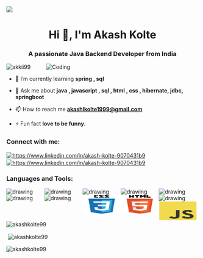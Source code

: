 <img src="https://thumbs.gfycat.com/BetterHandmadeGull-size_restricted.gif">
<h1 align="center">Hi 👋, I'm Akash Kolte</h1>
<h3 align="center">A passionate Java Backend Developer from India</h3>
<img align="right" alt="Coding" width="400" src ="https://cdn.dribbble.com/users/1162077/screenshots/3848914/programmer.gif">
<p align="left"> <img src="https://komarev.com/ghpvc/?username=akkii99&label=Profile%20views&color=0e75b6&style=flat" alt="akkii99" /> </p>

- 🌱 I’m currently learning **spring , sql**

- 💬 Ask me about **java , javascript , sql , html , css , hibernate, jdbc, springboot**

- 📫 How to reach me **akashlkolte1999@gmail.com**

- ⚡ Fun fact **love to be funny.**

<h3 align="left">Connect with me:</h3>
<p align="left">
  
<a href="https://www.linkedin.com/in/akash-kolte-9070431b9/" target= "blank" ><img align="center" src="https://raw.githubusercontent.com/rahuldkjain/github-profile-readme-generator/master/src/images/icons/Social/linked-in-alt.svg" alt="https://www.linkedin.com/in/akash-kolte-9070431b9" height="30" width="40" /></a>
<a href="https://akashkolteportfolio.netlify.app" target= "blank" ><img align="center" src="https://imgs.search.brave.com/AhmjEwdOQr_hMsOP9-CbcAq-KqwZBc9cBlIwVHk9Ybo/rs:fit:900:500:1/g:ce/aHR0cHM6Ly9zZWVr/dmVjdG9ybG9nby5j/b20vd3AtY29udGVu/dC91cGxvYWRzLzIw/MTkvMDUvcG9ydGZv/bGlvLXBsdXMtYmFu/a2luZy1zb2Z0d2Fy/ZS12ZWN0b3ItbG9n/by5wbmc" alt="https://www.linkedin.com/in/akash-kolte-9070431b9" height="30" width="100" /></a>
</p>

<h3 align="left">Languages and Tools:</h3>


<img align="left" src="https://1000logos.net/wp-content/uploads/2020/09/Java-Logo.png" alt="drawing" width="100"/>
<img align="left"  src="https://download.logo.wine/logo/Spring_Framework/Spring_Framework-Logo.wine.png" alt="drawing" width="100"/>
<img src="https://download.logo.wine/logo/MySQL/MySQL-Logo.wine.png" alt="drawing" width="100"/>


<img align = "left" src="https://www.dariawan.com/media/images/tech-spring-boot.width-1024.png" alt="drawing" width="100"/>
<img align="left"  src="https://upload.wikimedia.org/wikipedia/commons/2/22/Hibernate_logo_a.png" alt="drawing" width="100"/>
<img  align="left" src="https://miro.medium.com/max/818/1*zc-LgogGtr7fFHF9e1M8wA.png" alt="drawing" width="100"/>

<img src="https://maven.apache.org/images/maven-logo-white-on-black.purevec.svg" alt="drawing" width="100"/>
<img align="left" src="https://zooz.github.io/predator/images/restapi.png" alt="drawing" width="100"/>
<img align="left" src="https://raw.githubusercontent.com/devicons/devicon/master/icons/css3/css3-original-wordmark.svg" alt="drawing" height="50px" width="100"/>
<img  align="left" src="https://raw.githubusercontent.com/devicons/devicon/master/icons/html5/html5-original-wordmark.svg" alt="drawing" height="50px"  width="100"/>
<img  align="left" src="https://raw.githubusercontent.com/devicons/devicon/master/icons/javascript/javascript-original.svg" alt="drawing" height="50px"  width="100"/>



<p> <img align="center" src="https://github-readme-stats.vercel.app/api/top-langs?username=akashkolte99&show_icons=true&locale=en&layout=compact" alt="akashkolte99" /></p>

<p>&nbsp;<img align="center" src="https://github-readme-stats.vercel.app/api?username=akashkolte99&show_icons=true&locale=en" alt="akashkolte99" /></p>

<p><img align="center" src="https://github-readme-streak-stats.herokuapp.com/?user=akashkolte99&" alt="akashkolte99" /></p>

